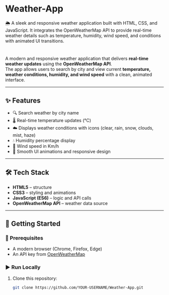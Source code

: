 # Weather-App
🌦️ A sleek and responsive weather application built with HTML, CSS, and JavaScript. It integrates the OpenWeatherMap API to provide real-time weather details such as temperature, humidity, wind speed, and conditions with animated UI transitions.

#
A modern and responsive weather application that delivers **real-time weather updates** using the **OpenWeatherMap API**.  
The app allows users to search by city and view current **temperature, weather conditions, humidity, and wind speed** with a clean, animated interface.  

---

## ✨ Features
- 🔍 Search weather by city name  
- 🌡️ Real-time temperature updates (°C)  
- ☁️ Displays weather conditions with icons (clear, rain, snow, clouds, mist, haze)  
- 💧 Humidity percentage display  
- 💨 Wind speed in Km/h  
- 🎨 Smooth UI animations and responsive design  

---

## 🛠️ Tech Stack
- **HTML5** – structure  
- **CSS3** – styling and animations  
- **JavaScript (ES6)** – logic and API calls  
- **OpenWeatherMap API** – weather data source  

---

## 🚀 Getting Started

### 🔧 Prerequisites
- A modern browser (Chrome, Firefox, Edge)  
- An API key from [OpenWeatherMap](https://openweathermap.org/api)  

### ▶️ Run Locally
1. Clone this repository:
   ```bash
   git clone https://github.com/YOUR-USERNAME/Weather-App.git
